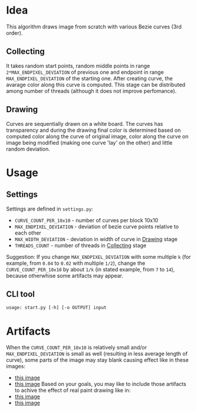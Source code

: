 # Idea
This algorithm draws image from scratch with various Bezie curves (3rd order). 

## Collecting
It takes random start points, random middle points in range `2*MAX_ENDPIXEL_DEVIATION` of previous one and endpoint in range `MAX_ENDPIXEL_DEVIATION` of the starting one. After creating curve, the avarage color along this curve is computed.
This stage can be distributed among number of threads (although it does not improve perfomance).

## Drawing
Curves are sequentially drawn on a white board. The curves has transparency and during the drawing final color is determined based on computed color along the curve of original image, color along the curve on image being modified (making one curve 'lay' on the other) and little random deviation.

# Usage
## Settings
Settings are defined in `settings.py`:
- `CURVE_COUNT_PER_10x10`   -   number of curves per block 10x10
- `MAX_ENDPIXEL_DEVIATION`  -   deviation of bezie curve points relative to each other
- `MAX_WIDTH_DEVIATION`     -   deviation in width of curve in [Drawing](README.md/#drawing) stage
- `THREADS_COUNT`           -   number of threads in [Collecting](README.md/#collecting) stage

Suggestion: If you change `MAX_ENDPIXEL_DEVIATION` with some multiple `k` (for example, from `0.04` to `0.02` with multiple `1/2`), change the `CURVE_COUNT_PER_10x10` by about `1/k` (in stated example, from `7` to `14`), because otherwhise some artifacts may appear.

## CLI tool
`usage: start.py [-h] [-o OUTPUT] input` 

# Artifacts
When the `CURVE_COUNT_PER_10x10` is relatively small and/or `MAX_ENDPIXEL_DEVIATION` is small as well (resulting in less average length of curve), some parts of the image may stay blank causing effect like in these images:
- [this image](examples/карим_out_1.jpg)
- [this image](examples/джарик_out_2.jpg)
Based on your goals, you may like to include those artifacts to achive the effect of real paint drawing like in:
- [this image](examples/не%20рыпаемся_out_3.jpg)
- [this image](examples/пейзаж_out_1.jpg)